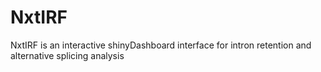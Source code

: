 # NxtIRF
NxtIRF is an interactive shinyDashboard interface for intron retention and alternative splicing analysis
